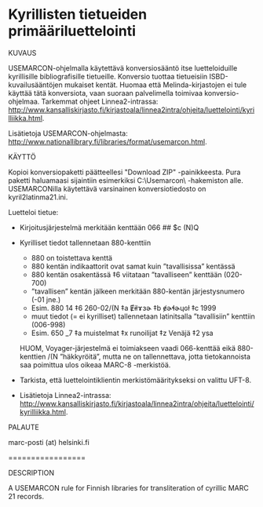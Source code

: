 # Kyrillisten tietueiden primääriluettelointi

KUVAUS

USEMARCON-ohjelmalla käytettävä konversiosääntö itse luetteloiduille kyrillisille bibliografisille tietueille. Konversio tuottaa tietueisiin ISBD-kuvailusääntöjen mukaiset kentät. Huomaa että Melinda-kirjastojen ei tule käyttää tätä konversiota, vaan suoraan palvelimella toimivaa konversio-ohjelmaa. Tarkemmat ohjeet Linnea2-intrassa: http://www.kansalliskirjasto.fi/kirjastoala/linnea2intra/ohjeita/luettelointi/kyrilliikka.html.

Lisätietoja USEMARCON-ohjelmasta: http://www.nationallibrary.fi/libraries/format/usemarcon.html.

KÄYTTÖ

Kopioi konversiopaketti päätteellesi "Download ZIP" -painikkeesta. Pura paketti haluamaasi sijaintiin esimerkiksi C:\Usemarcon\ -hakemiston alle. USEMARCONilla käytettävä varsinainen konversiotiedosto on kyril2latinma21.ini. 

Luetteloi tietue:
- Kirjoitusjärjestelmä merkitään kenttään 066 ## $c (N)Q
- Kyrilliset tiedot tallennetaan 880-kenttiin
	* 880 on toistettava kenttä
	* 880 kentän indikaattorit ovat samat kuin ”tavallisissa” kentässä
	* 880 kentän osakentässä ‡6 viitataan ”tavalliseen” kenttään (020-700)
	* ”tavallisen” kentän jälkeen merkitään 880-kentän järjestysnumero (-01 jne.)
	* Esim. 880 14 ‡6 260-02/(N ‡a Ɇɨɫɤɜɚ ‡b ɇɚɬɚɥɢɫ ‡c 1999
	* muut tiedot (= ei kyrilliset) tallennetaan latinitsalla ”tavallisiin” kenttiin (006-998)
	* Esim. 650 _7 ‡a muistelmat ‡x runoilijat ‡z Venäjä ‡2 ysa

	HUOM, Voyager-järjestelmä ei toimiakseen vaadi 066-kenttää eikä 880-kenttien
	/(N ”häkkyröitä”, mutta ne on tallennettava, jotta tietokannoista saa poimittua ulos oikeaa MARC-8 -merkistöä.
- Tarkista, että luettelointiklientin merkistömääritykseksi on valittu UFT-8.

- Lisätietoja Linnea2-intrassa: http://www.kansalliskirjasto.fi/kirjastoala/linnea2intra/ohjeita/luettelointi/kyrilliikka.html.

PALAUTE

marc-posti (at) helsinki.fi

=================

DESCRIPTION

A USEMARCON rule for Finnish libraries for transliteration of cyrillic MARC 21 records.
